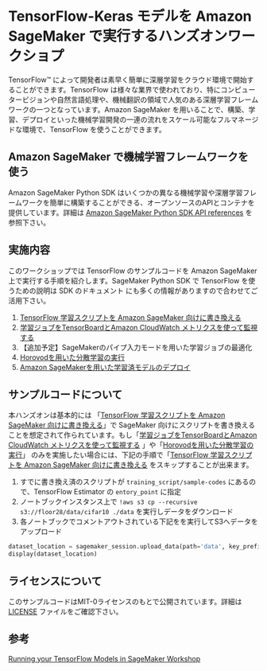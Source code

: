 # TensorFlow-Keras モデルを Amazon SageMaker で実行するハンズオンワークショプ
TensorFlow™ によって開発者は素早く簡単に深層学習をクラウド環境で開始することができます。TensorFlow は様々な業界で使われており、特にコンピュータービジョンや自然言語処理や、機械翻訳の領域で人気のある深層学習フレームワークの一つとなっています。Amazon SageMaker を用いることで、構築、学習、デプロイといった機械学習開発の一連の流れをスケール可能なフルマネージドな環境で、TensorFlow を使うことができます。


## Amazon SageMaker で機械学習フレームワークを使う
Amazon SageMaker Python SDK はいくつかの異なる機械学習や深層学習フレームワークを簡単に構築することができる、オープンソースのAPIとコンテナを提供しています。詳細は [Amazon SageMaker Python SDK API references](https://sagemaker.readthedocs.io/) を参照下さい。


## 実施内容
このワークショップでは TensorFlow のサンプルコードを Amazon SageMaker 上で実行する手順を紹介します。SageMaker Python SDK で TensorFlow を使うための説明は SDK のドキュメント にも多くの情報がありますので合わせてご活用下さい。

1. [TensorFlow 学習スクリプトを Amazon SageMaker 向けに書き換える](0_Running_TensorFlow_In_SageMaker.ipynb)
2. [学習ジョブをTensorBoardとAmazon CloudWatch メトリクスを使って監視する](1_Monitoring_your_TensorFlow_scripts.ipynb)
3. 【追加予定】SageMakerのパイプ入力モードを用いた学習ジョブの最適化
4. [Horovodを用いた分散学習の実行](3_Distributed_training_with_Horovod.ipynb)
5. [Amazon SageMakerを用いた学習済モデルのデプロイ](4_Deploying_your_TensorFlow_model.ipynb)


## サンプルコードについて
本ハンズオンは基本的には 「[TensorFlow 学習スクリプトを Amazon SageMaker 向けに書き換える](0_Running_TensorFlow_In_SageMaker.ipynb)」で SageMaker 向けにスクリプトを書き換えることを想定されて作られています。もし「[学習ジョブをTensorBoardとAmazon CloudWatch メトリクスを使って監視する](1_Monitoring_your_TensorFlow_scripts.ipynb)
」や「[Horovodを用いた分散学習の実行](3_Distributed_training_with_Horovod.ipynb)」 のみを実施したい場合には、下記の手順で「[TensorFlow 学習スクリプトを Amazon SageMaker 向けに書き換える](0_Running_TensorFlow_In_SageMaker.ipynb) をスキップすることが出来ます。

1. すでに書き換え済のスクリプトが `training_script/sample-codes` にあるので、TensorFlow Estimator の `entory_point` に指定
2. ノートブックインスタンス上で 
```!aws s3 cp --recursive s3://floor28/data/cifar10 ./data```
を実行しデータをダウンロード
3. 各ノートブックでコメントアウトされている下記をを実行してS3へデータをアップロード

```python
dataset_location = sagemaker_session.upload_data(path='data', key_prefix='data/DEMO-cifar10')
display(dataset_location)
```


## ライセンスについて
このサンプルコードはMIT-0ライセンスのもとで公開されています。詳細は [LICENSE](LICENSE) ファイルをご確認下さい。


## 参考
[Running your TensorFlow Models in SageMaker Workshop](https://github.com/aws-samples/TensorFlow-in-SageMaker-workshop)
